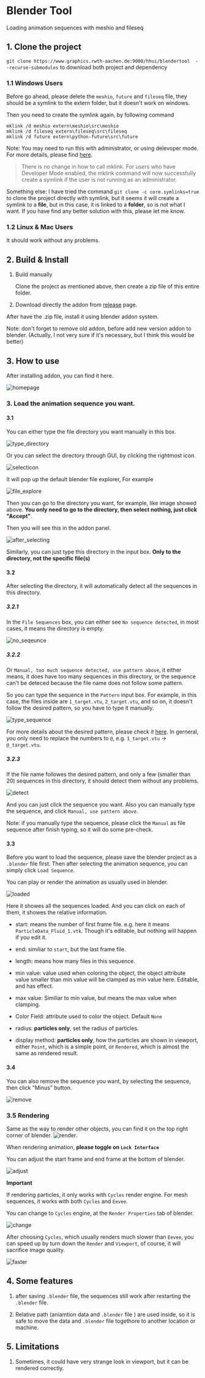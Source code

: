 # Blender Tool
Loading animation sequences with meshio and fileseq


## 1. Clone the project
`git clone https://www.graphics.rwth-aachen.de:9000/hhui/blendertool  --recurse-submodules` to download both project and dependency

### 1.1 Windows Users

Before go ahead, please delete the `meshio`, `future` and `fileseq` file, they should be a symlink to the extern folder, but it doesn't work on windows. 

Then you need to create the symlink again, by following command

```Batchfile
mklink /d meshio extern\meshio\src\meshio 
mklink /d fileseq extern\fileseq\src\fileseq 
mklink /d future extern\python-future\src\future
```
Note: You may need to run this with administrator, or using delevoper mode. For more details, please find [here](https://blogs.windows.com/windowsdeveloper/2016/12/02/symlinks-windows-10/).

> There is no change in how to call mklink.  For users who have Developer Mode enabled, the mklink command will now successfully create a symlink if the user is not running as an administrator.

Something else: I have tried the command `git clone -c core.symlinks=true` to clone the project directly with symlink, but it seems it will create a symlink to a **file**, but in this case, it is linked to a **folder**, so is not what I want. If you have find any better solution with this, please let me know.

### 1.2 Linux & Mac Users

It should work without any problems.


## 2. Build & Install

1. Build manually


    Clone the project as mentioned above, then create a zip file of this entire folder.

2. Download directly the addon from [release](https://graphics.rwth-aachen.de:9000/hhui/blendertool/-/releases) page. 

After have the .zip file, install it using blender addon system.



Note: don't forget to remove old addon, before add new version addon to blender. (Actually, I not very sure if it's necessary, but I think this would be better)

## 3. How to use

After installing addon, you can find it here.

![homepage](images/1.jpg)

### 3. Load the animation sequence you want.

#### 3.1
You can either type the file directory you want manually in this box.

![type_directory](images/2.png)
    
Or you can select the directory through GUI, by clicking the rightmost icon.

![selecticon](images/3.png)
    
It will pop up the default blender file explorer, For example

![file_explore](images/4.png)
    
Then you can go to the directory you want, for example, like image showed above. **You only need to go to the directory, then select nothing, just click "Accept"**.

Then you will see this in the addon panel.

![after_selecting](images/5.png)
    
Similarly, you can just type this directory in the input box. **Only to the directory, not the specific file(s)**


#### 3.2

After selecting the directory, it will automatically detect all the sequences in this directory.

##### 3.2.1
In the `File Sequences` box, you can either see `No sequence detected`, in most cases, it means the directory is empty.

![no_seqeunce](images/6.png)

##### 3.2.2
Or `Manual, too much sequence detected, use pattern above`, it either means, it does have too many sequences in this directory, or the sequence can't be deteced because the file name does not follow some pattern.

So you can type the sequence in the `Pattern` input box. For example, in this case, the files inside are `1_target.vtu`, `2_target.vtu`, and so on, it doesn't follow the desired pattern, so you have to type it manually.

![type_sequence](images/7.png)

For more details about the desired pattern, please check it [here](https://github.com/justinfx/fileseq). In gerneral, you only need to replace the numbers to `@`, e.g. `1_target.vtu` -> `@_target.vtu`.

##### 3.2.3

If the file name followes the desired pattern, and only a few (smaller than 20) sequences in this directory, it should detect them without any problems.

![detect](images/8.png)

And you can just click the sequence you want. Also you can manually type the sequence, and click `Manual, use pattern above`.


Note: if you manually type the sequence, please click the `Manual` as file sequence after finish typing, so it will do some pre-check.



#### 3.3

Before you want to load the sequence, please save the blender project as a `.blender` file first. Then after selecting the animation sequence, you can simply click `Load Sequence`.

You can play or render the animation as usually used in blender.

![loaded](images/9.png)

Here it showes all the sequences loaded. And you can click on each of them, it showes the relative information.

+ start: means the number of first frame file. e.g. here it means `ParticleData_Fluid_1.vtk`. Though it's editable, but nothing will happen if you edit it.

+ end: similiar to `start`, but the last frame file.

+ length: means how many files in this sequence.

+ min value: value used when coloring the object, the object attribute value smaller than min value will be clamped as min value here. Editable, and has effect.

+ max value: Similiar to min value, but means the max value when clamping.

+ Color Field: attribute used to color the object. Default `None`

+ radius: **particles only**, set the radius of particles.

+ display method: **particles only**, how the particles are shown in viewport, either `Point`, which is a simple point, or `Rendered`, which is almost the same as rendered result. 

#### 3.4

You can also remove the sequence you want, by selecting the sequence, then click "Minus" button.

![remove](images/10.png)

### 3.5  Rendering

Same as the way to render other objects, you can find it on the top right corner of blender.
![render](images/11.png).

When rendering animation, **please toggle on `Lock Interface`**

You can adjust the start frame and end frame at the bottom of blender.

![adjust](images/12.png)

**Important**

If rendering particles, it only works with `Cycles` render engine. For mesh sequences, it works with both `Cycles` and `Eevee`.

You can change to `Cycles` engine, at the `Render Properties` tab of blender.

![change](images/13.png)

After choosing `Cycles`, which usually renders much slower than `Eevee`, you can speed up by turn down the `Render` and `Viewport`, of course, it will sacrifice image quality.

![faster](images/14.png)



## 4. Some features

1. after saving `.blender` file, the sequences still work after restarting the `.blender` file.

2. Relative path (aniamtion data and `.blender` file ) are used inside, so it is safe to move the data and `.blender` file togethore to another location or machine.

## 5. Limitations
1. Sometimes, it could have very strange look in viewport, but it can be rendered correctly.